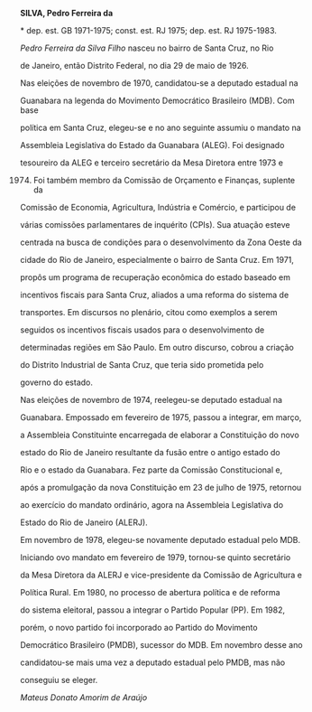 **SILVA, Pedro Ferreira da**



\* dep. est. GB 1971-1975; const. est. RJ 1975; dep. est. RJ 1975-1983.



*Pedro Ferreira da Silva Filho* nasceu no bairro de Santa Cruz, no Rio

de Janeiro, então Distrito Federal, no dia 29 de maio de 1926.



Nas eleições de novembro de 1970, candidatou-se a deputado estadual na

Guanabara na legenda do Movimento Democrático Brasileiro (MDB). Com base

política em Santa Cruz, elegeu-se e no ano seguinte assumiu o mandato na

Assembleia Legislativa do Estado da Guanabara (ALEG). Foi designado

tesoureiro da ALEG e terceiro secretário da Mesa Diretora entre 1973 e

1974. Foi também membro da Comissão de Orçamento e Finanças, suplente da

Comissão de Economia, Agricultura, Indústria e Comércio, e participou de

várias comissões parlamentares de inquérito (CPIs). Sua atuação esteve

centrada na busca de condições para o desenvolvimento da Zona Oeste da

cidade do Rio de Janeiro, especialmente o bairro de Santa Cruz. Em 1971,

propôs um programa de recuperação econômica do estado baseado em

incentivos fiscais para Santa Cruz, aliados a uma reforma do sistema de

transportes. Em discursos no plenário, citou como exemplos a serem

seguidos os incentivos fiscais usados para o desenvolvimento de

determinadas regiões em São Paulo. Em outro discurso, cobrou a criação

do Distrito Industrial de Santa Cruz, que teria sido prometida pelo

governo do estado.



Nas eleições de novembro de 1974, reelegeu-se deputado estadual na

Guanabara. Empossado em fevereiro de 1975, passou a integrar, em março,

a Assembleia Constituinte encarregada de elaborar a Constituição do novo

estado do Rio de Janeiro resultante da fusão entre o antigo estado do

Rio e o estado da Guanabara. Fez parte da Comissão Constitucional e,

após a promulgação da nova Constituição em 23 de julho de 1975, retornou

ao exercício do mandato ordinário, agora na Assembleia Legislativa do

Estado do Rio de Janeiro (ALERJ).



Em novembro de 1978, elegeu-se novamente deputado estadual pelo MDB.

Iniciando ovo mandato em fevereiro de 1979, tornou-se quinto secretário

da Mesa Diretora da ALERJ e vice-presidente da Comissão de Agricultura e

Política Rural. Em 1980, no processo de abertura política e de reforma

do sistema eleitoral, passou a integrar o Partido Popular (PP). Em 1982,

porém, o novo partido foi incorporado ao Partido do Movimento

Democrático Brasileiro (PMDB), sucessor do MDB. Em novembro desse ano

candidatou-se mais uma vez a deputado estadual pelo PMDB, mas não

conseguiu se eleger.



*Mateus Donato Amorim de Araújo*



